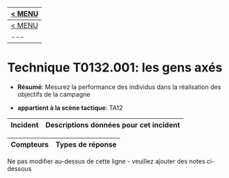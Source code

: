 |[< MENU](../README.md)|
|---|
|[< MENU](../../README.md)|
|---|
# Technique T0132.001: les gens axés

* **Résumé**: Mesurez la performance des individus dans la réalisation des objectifs de la campagne

* **appartient à la scène tactique**: TA12


|Incident |Descriptions données pour cet incident |
|-------- |-------------------- |



|Compteurs |Types de réponse |
|-------- |-------------- |


Ne pas modifier au-dessus de cette ligne - veuillez ajouter des notes ci-dessous